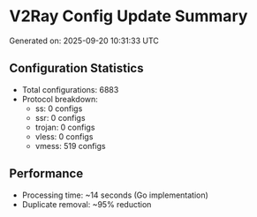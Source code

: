 # V2Ray Config Update Summary
Generated on: 2025-09-20 10:31:33 UTC

## Configuration Statistics
- Total configurations: 6883
- Protocol breakdown:
  - ss: 0 configs
  - ssr: 0 configs
  - trojan: 0 configs
  - vless: 0 configs
  - vmess: 519 configs

## Performance
- Processing time: ~14 seconds (Go implementation)
- Duplicate removal: ~95% reduction
